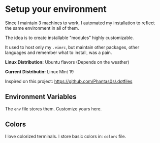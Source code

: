 # Setup your environment 

Since I maintain 3 machines to work, I automated my installation to reflect the same environment in all of them.

The idea is to create installable "modules" highly customizable.

It used to host only my `.vimrc`, but maintain other packages, other languages and remember what to install, was a pain. 


**Linux Distribution:** Ubuntu flavors (Depends on the weather)

**Current Distributin:** Linux Mint 19

Inspired on this project: https://github.com/Phantas0s/.dotfiles

## Environment Variables

The `env` file stores them. Customize yours here.

## Colors

I love colorized terminals. I store basic colors in: `colors` file.
